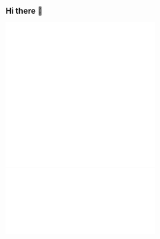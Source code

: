 ## Hi there 👋

<!-- <picture>
    <source media="(prefers-color-scheme: dark)" srcset="https://raw.githubusercontent.com/AlexLog94/AlexLog94/output/github-snake-dark.svg" />
    <source media="(prefers-color-scheme: light)" srcset="https://raw.githubusercontent.com/AlexLog94/AlexLog94/output/github-snake.svg" />
    <img alt="github-snake" src="https://raw.githubusercontent.com/AlexLog94/AlexLog94/output/github-snake.svg" />
</picture> -->

<!-- <p align="left"><img src="metrics.plugin.starlists.languages.svg" alt="Metrics languages"</p> -->

<!-- <p align="left"><img src="metrics.svg" alt="Metrics" width="400"></p> -->
<!-- 
<div style="display: flex; align-items: flex-start; gap: 10px;">
    <img src="metrics.svg" alt="Metrics" style="width: 400px; height: auto; vertical-align: top;"/>
    <img src="metrics.plugin.achievements.compact.svg" alt="Achievements" style="width: 400px; height: auto; vertical-align: top;"/>
</div>
-->
<div style="display: flex; justify-content: space-between; align-items: flex-start; width: 100%;">
    <picture>
        <img src="metrics.svg" alt="Metrics" style="width: 400px; height: auto;">
        <img src="metrics.plugin.achievements.compact.svg" alt="Achievements" style="width: 400px; height: auto;">
    </picture>
</div>
